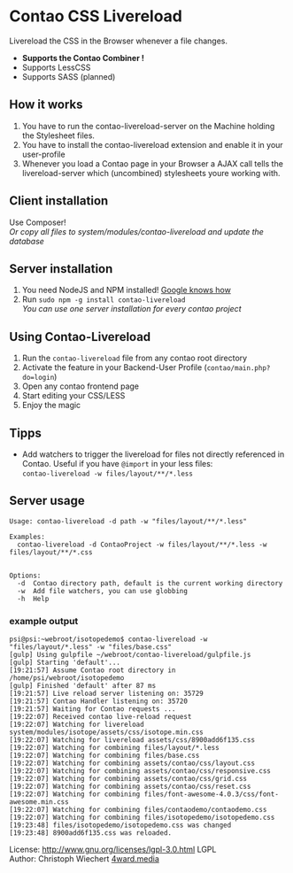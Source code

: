 # Contao CSS Livereload

Livereload the CSS in the Browser whenever a file changes.

* **Supports the Contao Combiner !**
* Supports LessCSS
* Supports SASS (planned)

## How it works

1. You have to run the contao-livereload-server on the Machine holding the Stylesheet files.
2. You have to install the contao-livereload extension and enable it in your user-profile
3. Whenever you load a Contao page in your Browser a AJAX call tells the livereload-server which (uncombined) stylesheets youre working with.  

## Client installation
Use Composer!<br>
*Or copy all files to system/modules/contao-livereload and update the database*

## Server installation
1. You need NodeJS and NPM installed! [Google knows how](https://www.google.com/?q=How+to+install+nodejs)
2. Run `sudo npm -g install contao-livereload` <br>
   *You can use one server installation for every contao project*

## Using Contao-Livereload

1. Run the `contao-livereload` file from any contao root directory
2. Activate the feature in your Backend-User Profile (`contao/main.php?do=login`)
2. Open any contao frontend page 
3. Start editing your CSS/LESS
4. Enjoy the magic

## Tipps

* Add watchers to trigger the livereload for files not directly referenced in Contao.
 Useful if you have `@import` in your less files: <br>
 `contao-livereload -w files/layout/**/*.less`

## Server usage
```
Usage: contao-livereload -d path -w "files/layout/**/*.less"

Examples:
  contao-livereload -d ContaoProject -w files/layout/**/*.less -w files/layout/**/*.css    


Options:
  -d  Contao directory path, default is the current working directory
  -w  Add file watchers, you can use globbing
  -h  Help
```

### example output
```
psi@psi:~webroot/isotopedemo$ contao-livereload -w "files/layout/*.less" -w "files/base.css"
[gulp] Using gulpfile ~/webroot/contao-livereload/gulpfile.js
[gulp] Starting 'default'...
[19:21:57] Assume Contao root directory in /home/psi/webroot/isotopedemo
[gulp] Finished 'default' after 87 ms
[19:21:57] Live reload server listening on: 35729
[19:21:57] Contao Handler listening on: 35720
[19:21:57] Waiting for Contao requests ...
[19:22:07] Received contao live-reload request 
[19:22:07] Watching for livereload system/modules/isotope/assets/css/isotope.min.css
[19:22:07] Watching for livereload assets/css/8900add6f135.css
[19:22:07] Watching for combining files/layout/*.less
[19:22:07] Watching for combining files/base.css
[19:22:07] Watching for combining assets/contao/css/layout.css
[19:22:07] Watching for combining assets/contao/css/responsive.css
[19:22:07] Watching for combining assets/contao/css/grid.css
[19:22:07] Watching for combining assets/contao/css/reset.css
[19:22:07] Watching for combining files/font-awesome-4.0.3/css/font-awesome.min.css
[19:22:07] Watching for combining files/contaodemo/contaodemo.css
[19:22:07] Watching for combining files/isotopedemo/isotopedemo.css
[19:23:48] files/isotopedemo/isotopedemo.css was changed
[19:23:48] 8900add6f135.css was reloaded.
```

License: http://www.gnu.org/licenses/lgpl-3.0.html LGPL <br>
Author: Christoph Wiechert [4ward.media](http://www.4wardmedia.de)

